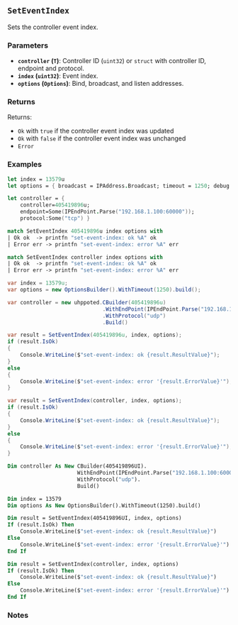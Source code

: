 ## `SetEventIndex`

Sets the controller event index.

### Parameters
- **`controller` (`T`)**: Controller ID (`uint32`) or `struct` with controller ID, endpoint and protocol.
- **`index` (`uint32`)**: Event index.
- **`options` (`Options`)**: Bind, broadcast, and listen addresses.

### Returns
Returns:
- `Ok` with `true` if the controller event index was updated
- `Ok` with `false` if the controller event index was unchanged
- `Error` 

### Examples

```fsharp
let index = 13579u
let options = { broadcast = IPAddress.Broadcast; timeout = 1250; debug = true }

let controller = { 
    controller=405419896u; 
    endpoint=Some(IPEndPoint.Parse("192.168.1.100:60000")); 
    protocol:Some("tcp") }

match SetEventIndex 405419896u index options with
| Ok ok  -> printfn "set-event-index: ok %A" ok
| Error err -> printfn "set-event-index: error %A" err

match SetEventIndex controller index options with
| Ok ok  -> printfn "set-event-index: ok %A" ok
| Error err -> printfn "set-event-index: error %A" err
```

```csharp
var index = 13579u;
var options = new OptionsBuilder().WithTimeout(1250).build();

var controller = new uhppoted.CBuilder(405419896u)
                              .WithEndPoint(IPEndPoint.Parse("192.168.1.100:60000"))
                              .WithProtocol("udp")
                              .Build()

var result = SetEventIndex(405419896u, index, options);
if (result.IsOk)
{
    Console.WriteLine($"set-event-index: ok {result.ResultValue}");
}
else
{
    Console.WriteLine($"set-event-index: error '{result.ErrorValue}'");
}

var result = SetEventIndex(controller, index, options);
if (result.IsOk)
{
    Console.WriteLine($"set-event-index: ok {result.ResultValue}");
}
else
{
    Console.WriteLine($"set-event-index: error '{result.ErrorValue}'");
}
```

```vb
Dim controller As New CBuilder(405419896UI).
                      WithEndPoint(IPEndPoint.Parse("192.168.1.100:60000")).
                      WithProtocol("udp").
                      Build()

Dim index = 13579
Dim options As New OptionsBuilder().WithTimeout(1250).build()

Dim result = SetEventIndex(405419896UI, index, options)
If (result.IsOk) Then
    Console.WriteLine($"set-event-index: ok {result.ResultValue}")
Else
    Console.WriteLine($"set-event-index: error '{result.ErrorValue}'")
End If

Dim result = SetEventIndex(controller, index, options)
If (result.IsOk) Then
    Console.WriteLine($"set-event-index: ok {result.ResultValue}")
Else
    Console.WriteLine($"set-event-index: error '{result.ErrorValue}'")
End If
```

### Notes
